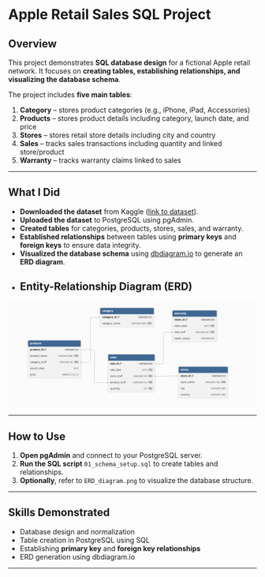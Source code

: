 # Apple Retail Sales SQL Project

## Overview
This project demonstrates **SQL database design** for a fictional Apple retail network. 
It focuses on **creating tables, establishing relationships, and visualizing the database schema**.

The project includes **five main tables**:

1. **Category** – stores product categories (e.g., iPhone, iPad, Accessories)  
2. **Products** – stores product details including category, launch date, and price  
3. **Stores** – stores retail store details including city and country  
4. **Sales** – tracks sales transactions including quantity and linked store/product  
5. **Warranty** – tracks warranty claims linked to sales  

---

## What I Did
- **Downloaded the dataset** from Kaggle ([link to dataset](https://www.kaggle.com/datasets/amangarg08/apple-retail-sales-dataset)). 
- **Uploaded the dataset** to PostgreSQL using pgAdmin.  
- **Created tables** for categories, products, stores, sales, and warranty.  
- **Established relationships** between tables using **primary keys** and **foreign keys** to ensure data integrity.  
- **Visualized the database schema** using [dbdiagram.io](https://dbdiagram.io/) to generate an **ERD diagram**.
- ## Entity-Relationship Diagram (ERD)

![ERD Diagram](ERD_diagram.png)
 


---

## How to Use
1. **Open pgAdmin** and connect to your PostgreSQL server.  
2. **Run the SQL script** `01_schema_setup.sql` to create tables and relationships.  
3. **Optionally**, refer to `ERD_diagram.png` to visualize the database structure. 

---

## Skills Demonstrated
- Database design and normalization  
- Table creation in PostgreSQL using SQL  
- Establishing **primary key** and **foreign key relationships**  
- ERD generation using dbdiagram.io  

---

